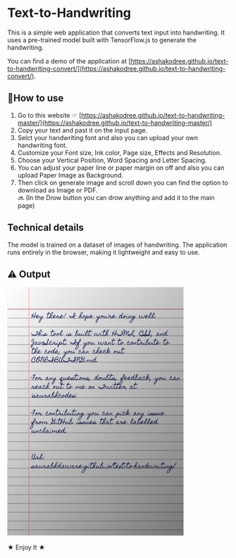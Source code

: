 # Text-to-Handwriting

This is a simple web application that converts text input into handwriting. It uses a pre-trained model built with TensorFlow.js to generate the handwriting.

You can find a demo of the application at [https://ashakodree.github.io/text-to-handwriting-convert/](https://ashakodree.github.io/text-to-handwriting-convert/).

## 📌How to use
1. Go to this website ☞ [https://ashakodree.github.io/text-to-handwriting-master/](https://ashakodree.github.io/text-to-handwriting-master/)
2. Copy your text and past it on the input page.
3. Selct your handwriting font and also you can upload your own handwriting font.
4. Customize your Font size, Ink color, Page size, Effects and Resolution.
5. Choose your Vertical Position, Word Spacing and Letter Spacing.
6. You can adjust your paper line or paper margin on off and also you can upload Paper Image as Background.
7. Then click on generate image and scroll down you can find the option to download as Image or PDF.<br>
🔜 (In the Drow button you can drow anything and add it to the main page)

## Technical details

The model is trained on a dataset of images of handwriting. The application runs entirely in the browser, making it lightweight and easy to use.

## ⚠️ Output

<img width="400" alt="Sample image of output" src="sample.jpeg" />



★ Enjoy It ★
